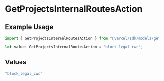 # GetProjectsInternalRoutesAction

## Example Usage

```typescript
import { GetProjectsInternalRoutesAction } from "@vercel/sdk/models/getprojectsop.js";

let value: GetProjectsInternalRoutesAction = "block_legal_cwc";
```

## Values

```typescript
"block_legal_cwc"
```